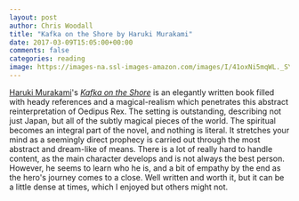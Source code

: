 ```yaml
---
layout: post
author: Chris Woodall
title: "Kafka on the Shore by Haruki Murakami"
date: 2017-03-09T15:05:00+00:00
comments: false
categories: reading
image: https://images-na.ssl-images-amazon.com/images/I/41oxNi5mqWL._SY346_.jpg
---
```


[Haruki Murakami]'s _[Kafka on the Shore]_ is an elegantly written book 
filled with heady references and a magical-realism which penetrates this
abstract reinterpretation of Oedipus Rex. The setting is outstanding,
describing not just Japan, but all of the subtly magical pieces of the
world. The spiritual becomes an integral part of the novel, and nothing
is literal. It stretches your mind as a seemingly direct prophecy is 
carried out through the most abstract and dream-like of means. There 
is a lot of really hard to handle content, as the main
character develops and is not always the best person. However, he seems
to learn who he is, and a bit of empathy by the end as the hero's
journey comes to a close. Well written and worth it, but it can be a
little dense at times, which I enjoyed but others might not.

[Haruki Murakami]: http://www.harukimurakami.com/
[Kafka on the Shore]: https://www.amazon.com/dp/B000FC2ROU/ref=dp-kindle-redirect?_encoding=UTF8&btkr=1

